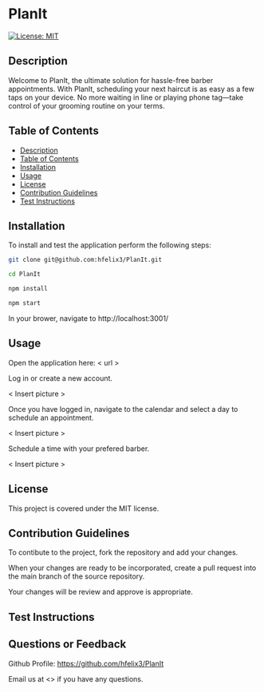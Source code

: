 # PlanIt

  [![License: MIT](https://img.shields.io/badge/License-MIT-yellow.svg)](https://choosealicense.com/licenses/mit/)

## Description

Welcome to PlanIt, the ultimate solution for hassle-free barber appointments. With PlanIt, scheduling your next haircut is as easy as a few taps on your device. No more waiting in line or playing phone tag—take control of your grooming routine on your terms.

## Table of Contents

* [Description](#Description)
* [Table of Contents](#table-of-contents)
* [Installation](#installation)
* [Usage](#Usage)
* [License](#License)
* [Contribution Guidelines](#contribution-guidelines)
* [Test Instructions](#test-instructions)

## Installation

To install and test the application perform the following steps:

```Bash
git clone git@github.com:hfelix3/PlanIt.git

cd PlanIt

npm install 

npm start

```

In your brower, navigate to http://localhost:3001/


## Usage

Open the application here: < url >

Log in or create a new account.

< Insert picture >

Once you have logged in, navigate to the calendar and select a day to schedule an appointment.

< Insert picture >

Schedule a time with your prefered barber.

< Insert picture >

## License

This project is covered under the MIT license.

## Contribution Guidelines

To contibute to the project, fork the repository and add your changes. 

When your changes are ready to be incorporated, create a pull request into the main branch of the source repository.

Your changes will be review and approve is appropriate. 

## Test Instructions



## Questions or Feedback

Github Profile: <https://github.com/hfelix3/PlanIt>

Email us at <> if you have any questions.
